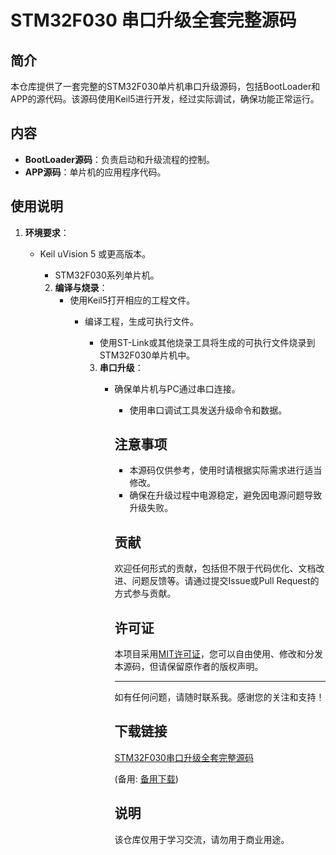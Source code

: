 # STM32F030 串口升级全套完整源码

## 简介

本仓库提供了一套完整的STM32F030单片机串口升级源码，包括BootLoader和APP的源代码。该源码使用Keil5进行开发，经过实际调试，确保功能正常运行。

## 内容

- **BootLoader源码**：负责启动和升级流程的控制。
- **APP源码**：单片机的应用程序代码。

## 使用说明

1. **环境要求**：
   - Keil uVision 5 或更高版本。
      - STM32F030系列单片机。

      2. **编译与烧录**：
         - 使用Keil5打开相应的工程文件。
            - 编译工程，生成可执行文件。
               - 使用ST-Link或其他烧录工具将生成的可执行文件烧录到STM32F030单片机中。

               3. **串口升级**：
                  - 确保单片机与PC通过串口连接。
                     - 使用串口调试工具发送升级命令和数据。

                     ## 注意事项

                     - 本源码仅供参考，使用时请根据实际需求进行适当修改。
                     - 确保在升级过程中电源稳定，避免因电源问题导致升级失败。

                     ## 贡献

                     欢迎任何形式的贡献，包括但不限于代码优化、文档改进、问题反馈等。请通过提交Issue或Pull Request的方式参与贡献。

                     ## 许可证

                     本项目采用[MIT许可证](LICENSE)，您可以自由使用、修改和分发本源码，但请保留原作者的版权声明。

                     ---

                     如有任何问题，请随时联系我。感谢您的关注和支持！

                     ## 下载链接
                     [STM32F030串口升级全套完整源码](https://pan.quark.cn/s/d44c1b02b419) 

                     (备用: [备用下载](https://pan.baidu.com/s/14pygDP0ZH8d5f5RNKAXeNw?pwd=1234))

                     ## 说明

                     该仓库仅用于学习交流，请勿用于商业用途。
